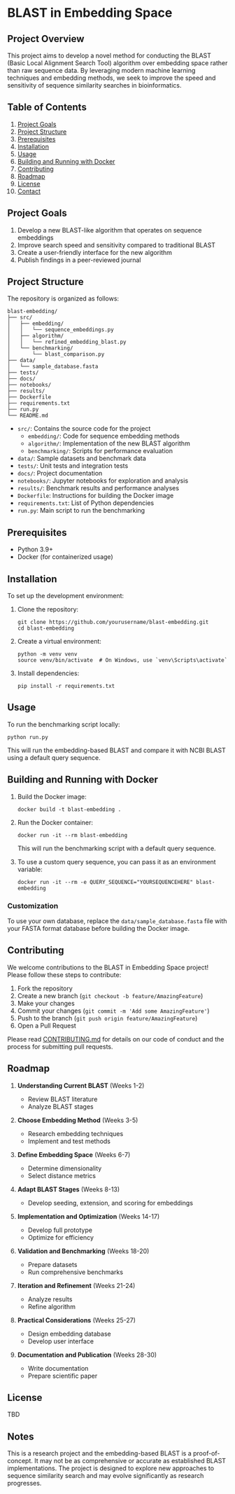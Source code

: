 # BLAST in Embedding Space

## Project Overview

This project aims to develop a novel method for conducting the BLAST (Basic Local Alignment Search Tool) algorithm over embedding space rather than raw sequence data. By leveraging modern machine learning techniques and embedding methods, we seek to improve the speed and sensitivity of sequence similarity searches in bioinformatics.

## Table of Contents

1. [Project Goals](#project-goals)
2. [Project Structure](#project-structure)
3. [Prerequisites](#prerequisites)
4. [Installation](#installation)
5. [Usage](#usage)
6. [Building and Running with Docker](#building-and-running-with-docker)
7. [Contributing](#contributing)
8. [Roadmap](#roadmap)
9. [License](#license)
10. [Contact](#contact)

## Project Goals

1. Develop a new BLAST-like algorithm that operates on sequence embeddings
2. Improve search speed and sensitivity compared to traditional BLAST
3. Create a user-friendly interface for the new algorithm
4. Publish findings in a peer-reviewed journal

## Project Structure

The repository is organized as follows:

```
blast-embedding/
├── src/
│   ├── embedding/
│   │   └── sequence_embeddings.py
│   ├── algorithm/
│   │   └── refined_embedding_blast.py
│   └── benchmarking/
│       └── blast_comparison.py
├── data/
│   └── sample_database.fasta
├── tests/
├── docs/
├── notebooks/
├── results/
├── Dockerfile
├── requirements.txt
├── run.py
└── README.md
```

- `src/`: Contains the source code for the project
  - `embedding/`: Code for sequence embedding methods
  - `algorithm/`: Implementation of the new BLAST algorithm
  - `benchmarking/`: Scripts for performance evaluation
- `data/`: Sample datasets and benchmark data
- `tests/`: Unit tests and integration tests
- `docs/`: Project documentation
- `notebooks/`: Jupyter notebooks for exploration and analysis
- `results/`: Benchmark results and performance analyses
- `Dockerfile`: Instructions for building the Docker image
- `requirements.txt`: List of Python dependencies
- `run.py`: Main script to run the benchmarking

## Prerequisites

- Python 3.9+
- Docker (for containerized usage)

## Installation

To set up the development environment:

1. Clone the repository:
   ```
   git clone https://github.com/yourusername/blast-embedding.git
   cd blast-embedding
   ```

2. Create a virtual environment:
   ```
   python -m venv venv
   source venv/bin/activate  # On Windows, use `venv\Scripts\activate`
   ```

3. Install dependencies:
   ```
   pip install -r requirements.txt
   ```

## Usage

To run the benchmarking script locally:

```
python run.py
```

This will run the embedding-based BLAST and compare it with NCBI BLAST using a default query sequence.

## Building and Running with Docker

1. Build the Docker image:
   ```
   docker build -t blast-embedding .
   ```

2. Run the Docker container:
   ```
   docker run -it --rm blast-embedding
   ```

   This will run the benchmarking script with a default query sequence.

3. To use a custom query sequence, you can pass it as an environment variable:
   ```
   docker run -it --rm -e QUERY_SEQUENCE="YOURSEQUENCEHERE" blast-embedding
   ```

### Customization

To use your own database, replace the `data/sample_database.fasta` file with your FASTA format database before building the Docker image.

## Contributing

We welcome contributions to the BLAST in Embedding Space project! Please follow these steps to contribute:

1. Fork the repository
2. Create a new branch (`git checkout -b feature/AmazingFeature`)
3. Make your changes
4. Commit your changes (`git commit -m 'Add some AmazingFeature'`)
5. Push to the branch (`git push origin feature/AmazingFeature`)
6. Open a Pull Request

Please read [CONTRIBUTING.md](CONTRIBUTING.md) for details on our code of conduct and the process for submitting pull requests.

## Roadmap

1. **Understanding Current BLAST** (Weeks 1-2)
   - Review BLAST literature
   - Analyze BLAST stages

2. **Choose Embedding Method** (Weeks 3-5)
   - Research embedding techniques
   - Implement and test methods

3. **Define Embedding Space** (Weeks 6-7)
   - Determine dimensionality
   - Select distance metrics

4. **Adapt BLAST Stages** (Weeks 8-13)
   - Develop seeding, extension, and scoring for embeddings

5. **Implementation and Optimization** (Weeks 14-17)
   - Develop full prototype
   - Optimize for efficiency

6. **Validation and Benchmarking** (Weeks 18-20)
   - Prepare datasets
   - Run comprehensive benchmarks

7. **Iteration and Refinement** (Weeks 21-24)
   - Analyze results
   - Refine algorithm

8. **Practical Considerations** (Weeks 25-27)
   - Design embedding database
   - Develop user interface

9. **Documentation and Publication** (Weeks 28-30)
   - Write documentation
   - Prepare scientific paper

## License

TBD

## Notes

This is a research project and the embedding-based BLAST is a proof-of-concept. It may not be as comprehensive or accurate as established BLAST implementations. The project is designed to explore new approaches to sequence similarity search and may evolve significantly as research progresses.